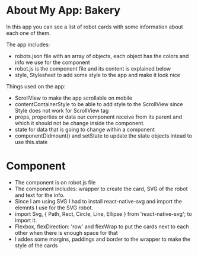 # About My App: Bakery
In this app you can see a list of robot cards with some information about each one of them.

The app includes:

- robots.json file with an array of objects, each object has the colors and info we use for the component
- robot.js is the component file and its content is explained below
- style, Stylesheet to add some style to the app and make it look nice

Things used on the app:

- ScrollView to make the app scrollable on mobile
- contentContainerStyle to be able to add style to the ScrollView since Style does not work for ScrollView tag
- props, properties or data our component receive from its parent and which it should not be change inside the component.
- state for data that is going to change within a component
- componentDidmount() and setState to update the state objects intead to use this.state


# Component
- The component is on robot.js file
- The component includes: wrapper to create the card, SVG of the robot and text for the info.
- Since I am using SVG I had to install react-native-svg and import the elemnts I use for the SVG robot.
- import Svg, { Path, Rect, Circle, Line, Ellipse } from 'react-native-svg'; to import it.
- Flexbox, flexDirection: 'row' and flexWrap to put the cards next to each other when there is enough space for that
- I addes some margins, paddings and border to the wrapper to make the style of the cards


